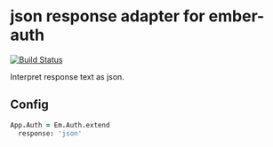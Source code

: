 # json response adapter for ember-auth

[![Build Status](https://secure.travis-ci.org/heartsentwined/ember-auth-response-json.png)](http://travis-ci.org/heartsentwined/ember-auth-response-json)

Interpret response text as json.

## Config

```coffeescript
App.Auth = Em.Auth.extend
  response: 'json'
```
